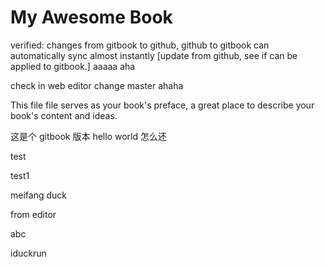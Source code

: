 My Awesome Book
=======
verified: changes from gitbook to github, github to gitbook can automatically sync almost instantly
[update from github, see if can be applied to gitbook.] aaaaa aha

check in web editor  change master ahaha

This file file serves as your book's preface, a great place to describe your book's content and ideas.

这是个 gitbook 版本 hello world 
怎么还

test

test1

meifang
duck

from editor

abc

iduckrun